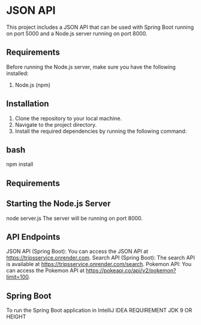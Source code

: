 # JSON API

This project includes a JSON API that can be used with Spring Boot running on port 5000 and a Node.js server running on port 8000.

## Requirements

Before running the Node.js server, make sure you have the following installed:

1. Node.js (npm)

## Installation

1. Clone the repository to your local machine.
2. Navigate to the project directory.
3. Install the required dependencies by running the following command:

## bash
npm install

## Requirements
## Starting the Node.js Server
node server.js
The server will be running on port 8000.

## API Endpoints
JSON API (Spring Boot): You can access the JSON API at https://tripsservice.onrender.com.
Search API (Spring Boot): The search API is available at https://tripsservice.onrender.com/search.
Pokemon API: You can access the Pokemon API at https://pokeapi.co/api/v2/pokemon?limit=100.

## Spring Boot
To run the Spring Boot application in IntelliJ IDEA REQUIREMENT JDK 9 OR HEIGHT
